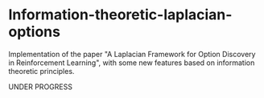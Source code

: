 # Information-theoretic-laplacian-options
Implementation of the paper "A Laplacian Framework for Option Discovery in Reinforcement Learning", with some new features based on information theoretic principles.

UNDER PROGRESS
